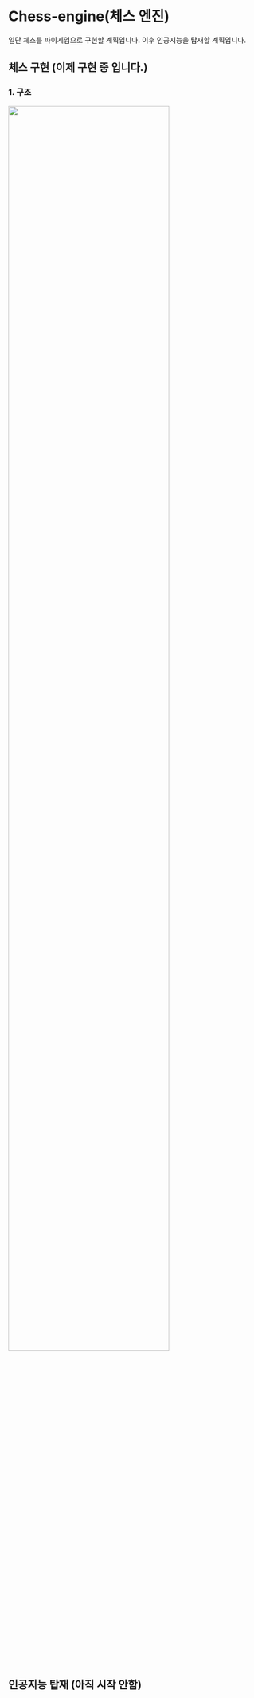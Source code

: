 # Chess-engine(체스 엔진)
일단 체스를 파이게임으로 구현할 계획입니다.
이후 인공지능을 탑재할 계획입니다.

## 체스 구현 (이제 구현 중 입니다.)
### 1. 구조
<img width="80%" src="https://github.com/10wook/chess-engine/issues/1#issuecomment-1369003150"/>
 




## 인공지능 탑재 (아직 시작 안함)
